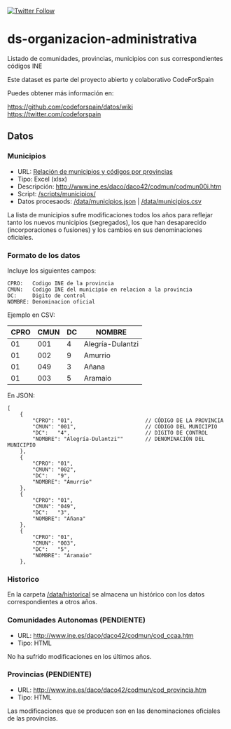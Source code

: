 [![Twitter Follow](https://img.shields.io/twitter/follow/codeforspain.svg?style=social?maxAge=2592000)]()

# ds-organizacion-administrativa
Listado de comunidades, provincias, municipios con sus correspondientes códigos INE

Este dataset es parte del proyecto abierto y colaborativo CodeForSpain

Puedes obtener más información en:

https://github.com/codeforspain/datos/wiki
https://twitter.com/codeforspain

## Datos


### Municipios


- URL: [Relación de municipios y códigos por provincias](http://www.ine.es/daco/daco42/codmun/codmun16/16codmunmapa.htm)
- Tipo: Excel (xlsx)
- Descripción: http://www.ine.es/daco/daco42/codmun/codmun00i.htm 
- Script: [/scripts/municipios/](/scripts/municipios/)
- Datos procesaods: [/data/municipios.json](data/municipios.json) | [/data/municipios.csv](data/municipios.csv) 

La lista de municipios sufre modificaciones todos los años para reflejar tanto los nuevos municipios (segregados), los que han desaparecido (incorporaciones o fusiones) y los cambios en sus denominaciones oficiales.
    

### Formato de los datos


Incluye los siguientes campos:

    CPRO:   Codigo INE de la provincia
    CMUN:   Codigo INE del municipio en relacion a la provincia
    DC:     Digito de control
    NOMBRE: Denominacion oficial 

Ejemplo en CSV:

| CPRO | CMUN | DC | NOMBRE           | 
|------|------|----|------------------| 
| 01   | 001  | 4  | Alegría-Dulantzi | 
| 01   | 002  | 9  | Amurrio          | 
| 01   | 049  | 3  | Añana            | 
| 01   | 003  | 5  | Aramaio          | 


En JSON:


    [
        {
            "CPRO": "01",                       // CÓDIGO DE LA PROVINCIA
            "CMUN": "001",                      // CÓDIGO DEL MUNICIPIO
            "DC":   "4",                        // DIGITO DE CONTROL
            "NOMBRE": "Alegría-Dulantzi""       // DENOMINACIÓN DEL MUNICIPIO 
        },
        {
            "CPRO": "01",
            "CMUN": "002",
            "DC":   "9",
            "NOMBRE": "Amurrio"
        },
        {
            "CPRO": "01",
            "CMUN": "049",
            "DC":   "3",
            "NOMBRE": "Añana"
        },
        {
            "CPRO": "01",
            "CMUN": "003",
            "DC":   "5",
            "NOMBRE": "Aramaio"
        },


### Historico

En la carpeta [/data/historical](/data/historical) se almacena un histórico con los datos correspondientes a otros años.  

### Comunidades Autonomas (PENDIENTE)

- URL: http://www.ine.es/daco/daco42/codmun/cod_ccaa.htm
- Tipo: HTML

No ha sufrido modificaciones en los últimos años.  



### Provincias (PENDIENTE)

- URL: http://www.ine.es/daco/daco42/codmun/cod_provincia.htm
- Tipo: HTML

Las modificaciones que se producen son en las denominaciones oficiales de las provincias.
